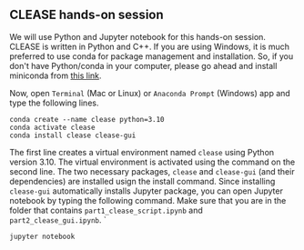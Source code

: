 ## CLEASE hands-on session

We will use Python and Jupyter notebook for this hands-on session. CLEASE is written in Python and C++. If you are using Windows, it is much preferred to use conda for package management and installation. So, if you don't have Python/conda in your computer, please go ahead and install miniconda from [this link](https://docs.conda.io/en/latest/miniconda.html).

Now, open `Terminal` (Mac or Linux) or `Anaconda Prompt` (Windows) app and type the following lines.

```console
conda create --name clease python=3.10
conda activate clease
conda install clease clease-gui
```

The first line creates a virtual environment named `clease` using Python version 3.10. The virtual environment is activated using the command on the second line. The two necessary packages, `clease` and `clease-gui` (and their dependencies) are installed usign the install command. Since installing `clease-gui` automatically installs Jupyter package, you can open Jupyter notebook by typing the following command. Make sure that you are in the folder that contains `part1_clease_script.ipynb` and `part2_clease_gui.ipynb`.
`

```console
jupyter notebook
```
